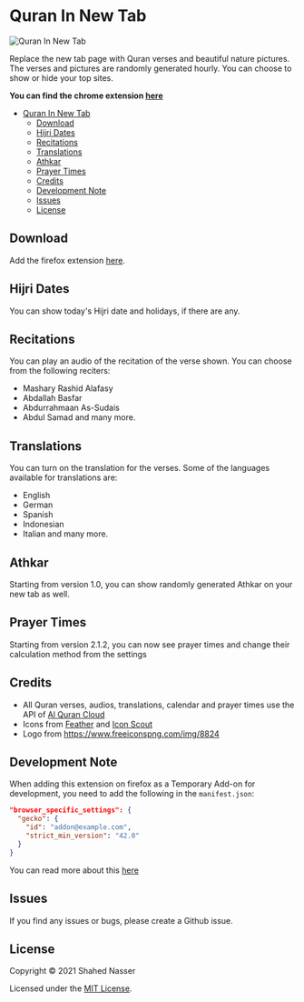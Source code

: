 # Quran In New Tab

![Quran In New Tab](https://github.com/shahednasser/quran-extension/blob/master/assets/icon-128.png?raw=true "Quran In New Tab")

Replace the new tab page with Quran verses and beautiful nature pictures. The verses and pictures are randomly generated hourly. You can choose to show or hide your top sites.

**You can find the chrome extension [here](https://github.com/shahednasser/quran-extension)**

<!-- TOC depthFrom:1 depthTo:6 withLinks:1 updateOnSave:1 orderedList:0 -->

- [Quran In New Tab](#quran-in-new-tab)
	- [Download](#download)
	- [Hijri Dates](#hijri-dates)
	- [Recitations](#recitations)
	- [Translations](#translations)
	- [Athkar](#athkar)
	- [Prayer Times](#prayer-times)
	- [Credits](#credits)
	- [Development Note](#development-note)
	- [Issues](#issues)
	- [License](#license)

<!-- /TOC -->

## Download

Add the firefox extension [here](https://addons.mozilla.org/en-US/firefox/addon/quran-in-new-tab/).

## Hijri Dates

You can show today's Hijri date and holidays, if there are any.

## Recitations

You can play an audio of the recitation of the verse shown. You can choose from the following reciters:
- Mashary Rashid Alafasy
- Abdallah Basfar
- Abdurrahmaan As-Sudais
- Abdul Samad
and many more.

## Translations

You can turn on the translation for the verses. Some of the languages available for translations are:
- English
- German
- Spanish
- Indonesian
- Italian
and many more.


## Athkar

Starting from version 1.0, you can show randomly generated Athkar on your new tab as well.


## Prayer Times

Starting from version 2.1.2, you can now see prayer times and change their calculation method from the settings


## Credits

- All Quran verses, audios, translations, calendar and prayer times use the API of [Al Quran Cloud](https://alquran.cloud/)
- Icons from [Feather](https://feathericons.com/) and [Icon Scout](https://iconscout.com/)
- Logo from https://www.freeiconspng.com/img/8824

## Development Note

When adding this extension on firefox as a Temporary Add-on for development, you need to add the following in the `manifest.json`:

```json
"browser_specific_settings": {
  "gecko": {
    "id": "addon@example.com",
    "strict_min_version": "42.0"
  }
}
```

You can read more about this [here](https://blog.shahednasser.com/making-your-extension-compatible-with-both-chrome-and-firefox/#manifest)

## Issues

If you find any issues or bugs, please create a Github issue.


## License

Copyright © 2021 Shahed Nasser

Licensed under the [MIT License](https://github.com/shahednasser/quran-extension-firefox/blob/master/LICENSE).
